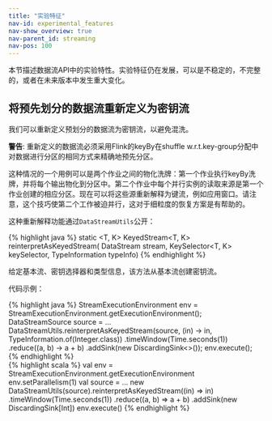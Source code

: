 ```yaml
---
title: "实验特征"
nav-id: experimental_features
nav-show_overview: true
nav-parent_id: streaming
nav-pos: 100
---
```

<!--
Licensed to the Apache Software Foundation (ASF) under one
or more contributor license agreements.  See the NOTICE file
distributed with this work for additional information
regarding copyright ownership.  The ASF licenses this file
to you under the Apache License, Version 2.0 (the
"License"); you may not use this file except in compliance
with the License.  You may obtain a copy of the License at

  http://www.apache.org/licenses/LICENSE-2.0

Unless required by applicable law or agreed to in writing,
software distributed under the License is distributed on an
"AS IS" BASIS, WITHOUT WARRANTIES OR CONDITIONS OF ANY
KIND, either express or implied.  See the License for the
specific language governing permissions and limitations
under the License.
-->

本节描述数据流API中的实验特性。实验特征仍在发展，可以是不稳定的，不完整的，或者在未来版本中发生重大变化。

将预先划分的数据流重新定义为密钥流
------------------------------------------------------------

我们可以重新定义预划分的数据流为密钥流，以避免混洗。

**警告**: 重新定义的数据流必须采用Flink的keyBy在shuffle w.r.t.key-group分配中对数据进行分区的相同方式来精确地预先分区。

这种情况的一个用例可以是两个作业之间的物化洗牌：第一个作业执行keyBy洗牌，并将每个输出物化到分区中。第二个作业中每个并行实例的读取来源是第一个作业创建的相应分区。现在可以将这些源重新解释为键流，例如应用窗口。请注意，这个技巧使第二个工作被迫并行，这对于细粒度的恢复方案是有帮助的。

这种重新解释功能通过`DataStreamUtils`公开：

{% highlight java %}
	static <T, K> KeyedStream<T, K> reinterpretAsKeyedStream(
		DataStream<T> stream,
		KeySelector<T, K> keySelector,
		TypeInformation<K> typeInfo)
{% endhighlight %}

给定基本流、密钥选择器和类型信息，该方法从基本流创建密钥流。

代码示例：

<div class="codetabs" markdown="1">
<div data-lang="java" markdown="1">
{% highlight java %}
        StreamExecutionEnvironment env = StreamExecutionEnvironment.getExecutionEnvironment();
        DataStreamSource<Integer> source = ...
        DataStreamUtils.reinterpretAsKeyedStream(source, (in) -> in, TypeInformation.of(Integer.class))
            .timeWindow(Time.seconds(1))
            .reduce((a, b) -> a + b)
            .addSink(new DiscardingSink<>());
        env.execute();
{% endhighlight %}
</div>
<div data-lang="scala" markdown="1">
{% highlight scala %}
    val env = StreamExecutionEnvironment.getExecutionEnvironment
    env.setParallelism(1)
    val source = ...
    new DataStreamUtils(source).reinterpretAsKeyedStream((in) => in)
      .timeWindow(Time.seconds(1))
      .reduce((a, b) => a + b)
      .addSink(new DiscardingSink[Int])
    env.execute()
{% endhighlight %}

